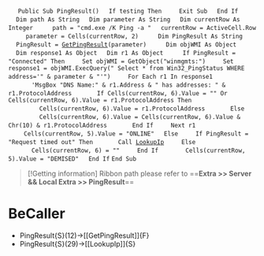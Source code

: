 &nbsp;&nbsp;&nbsp;&nbsp;
`Public Sub PingResult()`
&nbsp;&nbsp;&nbsp;&nbsp;`If testing Then`
&nbsp;&nbsp;&nbsp;&nbsp;&nbsp;&nbsp;&nbsp;&nbsp;`Exit Sub`
&nbsp;&nbsp;&nbsp;&nbsp;`End If`
&nbsp;&nbsp;&nbsp;&nbsp;
&nbsp;&nbsp;&nbsp;&nbsp;`Dim path As String`
&nbsp;&nbsp;&nbsp;&nbsp;`Dim parameter As String`
&nbsp;&nbsp;&nbsp;&nbsp;`Dim currentRow As Integer`
&nbsp;&nbsp;&nbsp;&nbsp;
&nbsp;&nbsp;&nbsp;&nbsp;`path = "cmd.exe /K Ping -a "`
&nbsp;&nbsp;&nbsp;&nbsp;`currentRow = ActiveCell.Row`
&nbsp;&nbsp;&nbsp;&nbsp;
&nbsp;&nbsp;&nbsp;&nbsp;`parameter = Cells(currentRow, 2)`
&nbsp;&nbsp;&nbsp;&nbsp;
&nbsp;&nbsp;&nbsp;&nbsp;`Dim PingResult As String`
&nbsp;&nbsp;&nbsp;&nbsp;`PingResult = `[`GetPingResult`](GetPingResult)`(parameter)`
&nbsp;&nbsp;&nbsp;&nbsp;
&nbsp;&nbsp;&nbsp;&nbsp;`Dim objWMI As Object`
&nbsp;&nbsp;&nbsp;&nbsp;`Dim response1 As Object`
&nbsp;&nbsp;&nbsp;&nbsp;`Dim r1 As Object`
&nbsp;&nbsp;&nbsp;&nbsp;
&nbsp;&nbsp;&nbsp;&nbsp;`If PingResult = "Connected" Then`
&nbsp;&nbsp;&nbsp;&nbsp;&nbsp;&nbsp;&nbsp;&nbsp;`Set objWMI = GetObject("winmgmts:")`
&nbsp;&nbsp;&nbsp;&nbsp;&nbsp;&nbsp;&nbsp;&nbsp;`Set response1 = objWMI.ExecQuery(" Select * from Win32_PingStatus WHERE address='" & parameter & "'")`
&nbsp;&nbsp;&nbsp;&nbsp;&nbsp;&nbsp;&nbsp;&nbsp;`For Each r1 In response1`
&nbsp;&nbsp;&nbsp;&nbsp;&nbsp;&nbsp;&nbsp;&nbsp;&nbsp;&nbsp;&nbsp;&nbsp;`'MsgBox "DNS Name:" & r1.Address & " has addresses: " & r1.ProtocolAddress`
&nbsp;&nbsp;&nbsp;&nbsp;&nbsp;&nbsp;&nbsp;&nbsp;&nbsp;&nbsp;&nbsp;&nbsp;`If Cells(currentRow, 6).Value = "" Or Cells(currentRow, 6).Value = r1.ProtocolAddress Then`
&nbsp;&nbsp;&nbsp;&nbsp;&nbsp;&nbsp;&nbsp;&nbsp;&nbsp;&nbsp;&nbsp;&nbsp;&nbsp;&nbsp;&nbsp;&nbsp;`Cells(currentRow, 6).Value = r1.ProtocolAddress`
&nbsp;&nbsp;&nbsp;&nbsp;&nbsp;&nbsp;&nbsp;&nbsp;&nbsp;&nbsp;&nbsp;&nbsp;`Else`
&nbsp;&nbsp;&nbsp;&nbsp;&nbsp;&nbsp;&nbsp;&nbsp;&nbsp;&nbsp;&nbsp;&nbsp;&nbsp;&nbsp;&nbsp;&nbsp;`Cells(currentRow, 6).Value = Cells(currentRow, 6).Value & Chr(10) & r1.ProtocolAddress`
&nbsp;&nbsp;&nbsp;&nbsp;&nbsp;&nbsp;&nbsp;&nbsp;&nbsp;&nbsp;&nbsp;&nbsp;`End If`
&nbsp;&nbsp;&nbsp;&nbsp;&nbsp;&nbsp;&nbsp;&nbsp;`Next r1`
&nbsp;&nbsp;&nbsp;&nbsp;&nbsp;&nbsp;&nbsp;&nbsp;`Cells(currentRow, 5).Value = "ONLINE"`
&nbsp;&nbsp;&nbsp;&nbsp;`Else`
&nbsp;&nbsp;&nbsp;&nbsp;&nbsp;&nbsp;&nbsp;&nbsp;`If PingResult = "Request timed out" Then`
&nbsp;&nbsp;&nbsp;&nbsp;&nbsp;&nbsp;&nbsp;&nbsp;&nbsp;&nbsp;&nbsp;&nbsp;`Call `[`LookupIp`](LookupIp)
&nbsp;&nbsp;&nbsp;&nbsp;&nbsp;&nbsp;&nbsp;&nbsp;`Else`
&nbsp;&nbsp;&nbsp;&nbsp;&nbsp;&nbsp;&nbsp;&nbsp;&nbsp;&nbsp;&nbsp;&nbsp;`Cells(currentRow, 6) = ""`
&nbsp;&nbsp;&nbsp;&nbsp;&nbsp;&nbsp;&nbsp;&nbsp;`End If`
&nbsp;&nbsp;&nbsp;&nbsp;
&nbsp;&nbsp;&nbsp;&nbsp;&nbsp;&nbsp;&nbsp;&nbsp;`Cells(currentRow, 5).Value = "DEMISED"`
&nbsp;&nbsp;&nbsp;&nbsp;`End If`
`End Sub`


> [!Getting information]
> Ribbon path please refer to ==**Extra >> Server && Local Extra >> PingResult**==


# BeCaller
- PingResult{S}(12)->[[GetPingResult]]{F}
- PingResult{S}(29)->[[LookupIp]]{S}

